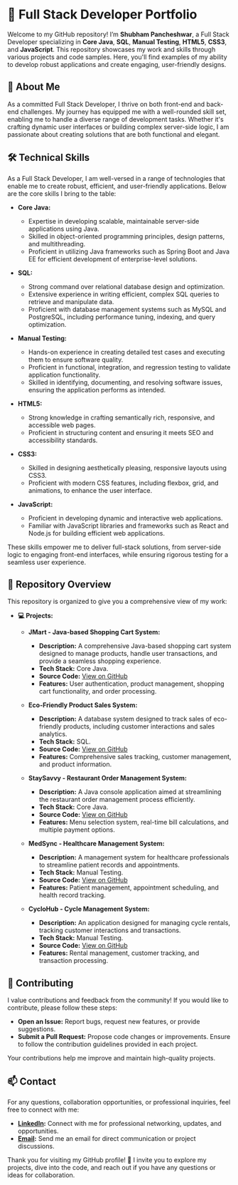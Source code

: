 # 🚀 Full Stack Developer Portfolio

Welcome to my GitHub repository! I’m **Shubham Pancheshwar**, a Full Stack Developer specializing in **Core Java**, **SQL**, **Manual Testing**, **HTML5**, **CSS3**, and **JavaScript**. This repository showcases my work and skills through various projects and code samples. Here, you'll find examples of my ability to develop robust applications and create engaging, user-friendly designs.

## 🌟 About Me

As a committed Full Stack Developer, I thrive on both front-end and back-end challenges. My journey has equipped me with a well-rounded skill set, enabling me to handle a diverse range of development tasks. Whether it's crafting dynamic user interfaces or building complex server-side logic, I am passionate about creating solutions that are both functional and elegant.

## 🛠️ Technical Skills 

As a Full Stack Developer, I am well-versed in a range of technologies that enable me to create robust, efficient, and user-friendly applications. Below are the core skills I bring to the table:

- **Core Java:**  
  - Expertise in developing scalable, maintainable server-side applications using Java.
  - Skilled in object-oriented programming principles, design patterns, and multithreading.
  - Proficient in utilizing Java frameworks such as Spring Boot and Java EE for efficient development of enterprise-level solutions.

- **SQL:**  
  - Strong command over relational database design and optimization.
  - Extensive experience in writing efficient, complex SQL queries to retrieve and manipulate data.
  - Proficient with database management systems such as MySQL and PostgreSQL, including performance tuning, indexing, and query optimization.

- **Manual Testing:**  
  - Hands-on experience in creating detailed test cases and executing them to ensure software quality.
  - Proficient in functional, integration, and regression testing to validate application functionality.
  - Skilled in identifying, documenting, and resolving software issues, ensuring the application performs as intended.

- **HTML5:**  
  - Strong knowledge in crafting semantically rich, responsive, and accessible web pages.
  - Proficient in structuring content and ensuring it meets SEO and accessibility standards.

- **CSS3:**  
  - Skilled in designing aesthetically pleasing, responsive layouts using CSS3.
  - Proficient with modern CSS features, including flexbox, grid, and animations, to enhance the user interface.

- **JavaScript:**  
  - Proficient in developing dynamic and interactive web applications.
  - Familiar with JavaScript libraries and frameworks such as React and Node.js for building efficient web applications.

These skills empower me to deliver full-stack solutions, from server-side logic to engaging front-end interfaces, while ensuring rigorous testing for a seamless user experience.

## 📁 Repository Overview

This repository is organized to give you a comprehensive view of my work:

- **💻 Projects:**
  
  - **JMart - Java-based Shopping Cart System:**
    - **Description:** A comprehensive Java-based shopping cart system designed to manage products, handle user transactions, and provide a seamless shopping experience.
    - **Tech Stack:** Core Java.
    - **Source Code:** [View on GitHub](https://github.com/shubhampancheshwar9503/JMart---Java-based-Shopping-Cart-System)
    - **Features:** User authentication, product management, shopping cart functionality, and order processing.

  - **Eco-Friendly Product Sales System:**
    - **Description:** A database system designed to track sales of eco-friendly products, including customer interactions and sales analytics.
    - **Tech Stack:** SQL.
    - **Source Code:** [View on GitHub](https://github.com/shubhampancheshwar9503/Eco-Friendly-Product-Sales-System)
    - **Features:** Comprehensive sales tracking, customer management, and product information.

  - **StaySavvy - Restaurant Order Management System:**
    - **Description:** A Java console application aimed at streamlining the restaurant order management process efficiently.
    - **Tech Stack:** Core Java.
    - **Source Code:** [View on GitHub](https://github.com/shubhampancheshwar9503/StaySavvy-Restaurant-Order-Management)
    - **Features:** Menu selection system, real-time bill calculations, and multiple payment options.

  - **MedSync - Healthcare Management System:**
    - **Description:** A management system for healthcare professionals to streamline patient records and appointments.
    - **Tech Stack:** Manual Testing.
    - **Source Code:** [View on GitHub](https://github.com/shubhampancheshwar9503/MedSync-Healthcare-Management)
    - **Features:** Patient management, appointment scheduling, and health record tracking.

  - **CycloHub - Cycle Management System:**
    - **Description:** An application designed for managing cycle rentals, tracking customer interactions and transactions.
    - **Tech Stack:** Manual Testing.
    - **Source Code:** [View on GitHub](https://github.com/shubhampancheshwar9503/CycloHub-Cycle-Management-System)
    - **Features:** Rental management, customer tracking, and transaction processing.

## 🤝 Contributing

I value contributions and feedback from the community! If you would like to contribute, please follow these steps:

- **Open an Issue:** Report bugs, request new features, or provide suggestions.
- **Submit a Pull Request:** Propose code changes or improvements. Ensure to follow the contribution guidelines provided in each project.

Your contributions help me improve and maintain high-quality projects.

## 📫 Contact

For any questions, collaboration opportunities, or professional inquiries, feel free to connect with me:

- **[LinkedIn](https://www.linkedin.com/in/shubham9503/):** Connect with me for professional networking, updates, and opportunities.
- **[Email](mailto:pancheshwarshubham1234@gmail.com):** Send me an email for direct communication or project discussions.

Thank you for visiting my GitHub profile! 🌟 I invite you to explore my projects, dive into the code, and reach out if you have any questions or ideas for collaboration.
